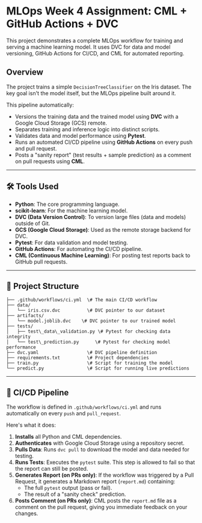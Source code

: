 # MLOps Week 4 Assignment: CML + GitHub Actions + DVC

This project demonstrates a complete MLOps workflow for training and serving a machine learning model. It uses DVC for data and model versioning, GitHub Actions for CI/CD, and CML for automated reporting.

## Overview

The project trains a simple `DecisionTreeClassifier` on the Iris dataset. The key goal isn't the model itself, but the MLOps pipeline built around it.

This pipeline automatically:
* Versions the training data and the trained model using **DVC** with a Google Cloud Storage (GCS) remote.
* Separates training and inference logic into distinct scripts.
* Validates data and model performance using **Pytest**.
* Runs an automated CI/CD pipeline using **GitHub Actions** on every push and pull request.
* Posts a "sanity report" (test results + sample prediction) as a comment on pull requests using **CML**.

---

## 🛠️ Tools Used

* **Python**: The core programming language.
* **scikit-learn**: For the machine learning model.
* **DVC (Data Version Control)**: To version large files (data and models) outside of Git.
* **GCS (Google Cloud Storage)**: Used as the remote storage backend for DVC.
* **Pytest**: For data validation and model testing.
* **GitHub Actions**: For automating the CI/CD pipeline.
* **CML (Continuous Machine Learning)**: For posting test reports back to GitHub pull requests.

---

## 📂 Project Structure

```
├── .github/workflows/ci.yml  \# The main CI/CD workflow
├── data/
│   └── iris.csv.dvc          \# DVC pointer to our dataset
├── artifacts/
│   └── model.joblib.dvc    \# DVC pointer to our trained model
├── tests/
│   ├── test\_data\_validation.py \# Pytest for checking data integrity
│   └── test\_prediction.py      \# Pytest for checking model performance
├── dvc.yaml                  \# DVC pipeline definition
├── requirements.txt          \# Project dependencies
├── train.py                  \# Script for training the model
└── predict.py                \# Script for running live predictions
```

---


## 🤖 CI/CD Pipeline

The workflow is defined in `.github/workflows/ci.yml` and runs automatically on every `push` and `pull_request`.

Here's what it does:

1.  **Installs** all Python and CML dependencies.
2.  **Authenticates** with Google Cloud Storage using a repository secret.
3.  **Pulls Data**: Runs `dvc pull` to download the model and data needed for testing.
4.  **Runs Tests**: Executes the `pytest` suite. This step is allowed to fail so that the report can still be posted.
5.  **Generates Report (on PRs only)**: If the workflow was triggered by a Pull Request, it generates a Markdown report (`report.md`) containing:
      * The full `pytest` output (pass or fail).
      * The result of a "sanity check" prediction.
6.  **Posts Comment (on PRs only)**: CML posts the `report.md` file as a comment on the pull request, giving you immediate feedback on your changes.